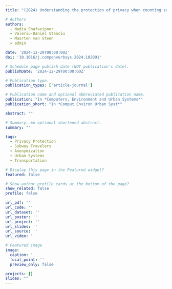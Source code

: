 ```yaml
---
title: "(2024) Understanding the protection of privacy when counting subway travelers through anonymization. Computers, Environment and Urban Systems, 110, 102091"

# Authors
authors:
  - Nadia Shafaeipour
  - Valeriu-Daniel Stanciu
  - Maarten van Steen
  - admin

date: '2024-12-29T00:00:00Z'
doi: '10.1016/j.compenvurbsys.2024.102091'

# Schedule page publish date (NOT publication's date).
publishDate: '2024-12-29T00:00:00Z'

# Publication type.
publication_types: ['article-journal']

# Publication name and optional abbreviated publication name.
publication: "In *Computers, Environment and Urban Systems*"
publication_short: "In *Comput Environ Urban Syst*"

abstract: ""

# Summary. An optional shortened abstract.
summary: ""

tags:
  - Privacy Protection
  - Subway Travelers
  - Anonymization
  - Urban Systems
  - Transportation

# Display this page in the Featured widget?
featured: false

# Show author profile cards at the bottom of the page?
show_related: false
profile: false

url_pdf: ''
url_code: ''
url_dataset: ''
url_poster: ''
url_project: ''
url_slides: ''
url_source: ''
url_video: ''

# Featured image
image:
  caption: ''
  focal_point: ''
  preview_only: false

projects: []
slides: ""
---
```

